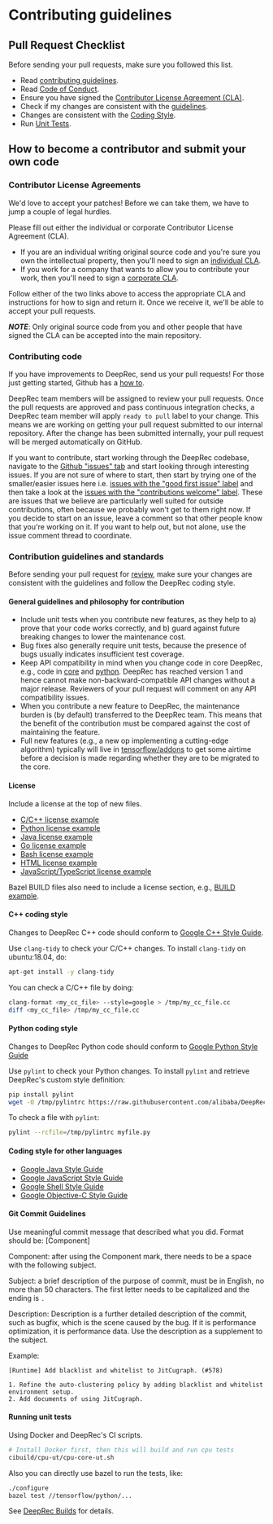 # Contributing guidelines

## Pull Request Checklist

Before sending your pull requests, make sure you followed this list.

- Read [contributing guidelines](CONTRIBUTING.md).
- Read [Code of Conduct](CODE_OF_CONDUCT.md).
- Ensure you have signed the [Contributor License Agreement (CLA)](https://cla-assistant.io/alibaba/DeepRec).
- Check if my changes are consistent with the [guidelines](https://github.com/alibaba/DeepRec/blob/main/CONTRIBUTING.md#general-guidelines-and-philosophy-for-contribution).
- Changes are consistent with the [Coding Style](https://github.com/alibaba/DeepRec/blob/main/CONTRIBUTING.md#c-coding-style).
- Run [Unit Tests](https://github.com/alibaba/DeepRec/blob/main/CONTRIBUTING.md#running-unit-tests).

## How to become a contributor and submit your own code

### Contributor License Agreements

We'd love to accept your patches! Before we can take them, we have to jump a couple of legal hurdles.

Please fill out either the individual or corporate Contributor License Agreement (CLA).

  * If you are an individual writing original source code and you're sure you own the intellectual property, then you'll need to sign an [individual CLA](https://cla-assistant.io/alibaba/DeepRec).
  * If you work for a company that wants to allow you to contribute your work, then you'll need to sign a [corporate CLA](https://cla-assistant.io/alibaba/DeepRec).

Follow either of the two links above to access the appropriate CLA and instructions for how to sign and return it. Once we receive it, we'll be able to accept your pull requests.

***NOTE***: Only original source code from you and other people that have signed the CLA can be accepted into the main repository.

### Contributing code

If you have improvements to DeepRec, send us your pull requests! For those
just getting started, Github has a
[how to](https://help.github.com/articles/using-pull-requests/).

DeepRec team members will be assigned to review your pull requests. Once the
pull requests are approved and pass continuous integration checks, a DeepRec
team member will apply `ready to pull` label to your change. This means we are
working on getting your pull request submitted to our internal repository. After
the change has been submitted internally, your pull request will be merged
automatically on GitHub.

If you want to contribute, start working through the DeepRec codebase,
navigate to the
[Github "issues" tab](https://github.com/alibaba/DeepRec/issues) and start
looking through interesting issues. If you are not sure of where to start, then
start by trying one of the smaller/easier issues here i.e.
[issues with the "good first issue" label](https://github.com/alibaba/DeepRec/labels/good%20first%20issue)
and then take a look at the
[issues with the "contributions welcome" label](https://github.com/alibaba/DeepRec/labels/stat%3Acontributions%20welcome).
These are issues that we believe are particularly well suited for outside
contributions, often because we probably won't get to them right now. If you
decide to start on an issue, leave a comment so that other people know that
you're working on it. If you want to help out, but not alone, use the issue
comment thread to coordinate.

### Contribution guidelines and standards

Before sending your pull request for
[review](https://github.com/alibaba/DeepRec/pulls),
make sure your changes are consistent with the guidelines and follow the
DeepRec coding style.

#### General guidelines and philosophy for contribution

*   Include unit tests when you contribute new features, as they help to a)
    prove that your code works correctly, and b) guard against future breaking
    changes to lower the maintenance cost.
*   Bug fixes also generally require unit tests, because the presence of bugs
    usually indicates insufficient test coverage.
*   Keep API compatibility in mind when you change code in core DeepRec,
    e.g., code in
    [core](https://github.com/alibaba/DeepRec/tree/main/tensorflow/core)
    and
    [python](https://github.com/alibaba/DeepRec/tree/main/tensorflow/python).
    DeepRec has reached version 1 and hence cannot make
    non-backward-compatible API changes without a major release. Reviewers of
    your pull request will comment on any API compatibility issues.
*   When you contribute a new feature to DeepRec, the maintenance burden is
    (by default) transferred to the DeepRec team. This means that the benefit
    of the contribution must be compared against the cost of maintaining the
    feature.
*   Full new features (e.g., a new op implementing a cutting-edge algorithm)
    typically will live in
    [tensorflow/addons](https://github.com/tensorflow/addons) to get some
    airtime before a decision is made regarding whether they are to be migrated
    to the core.

#### License

Include a license at the top of new files.

* [C/C++ license example](https://github.com/alibaba/DeepRec/blob/main/tensorflow/core/framework/op.cc#L1)
* [Python license example](https://github.com/alibaba/DeepRec/blob/main/tensorflow/python/ops/nn.py#L1)
* [Java license example](https://github.com/alibaba/DeepRec/blob/main/tensorflow/java/src/main/java/org/tensorflow/Graph.java#L1)
* [Go license example](https://github.com/alibaba/DeepRec/blob/main/tensorflow/go/operation.go#L1)
* [Bash license example](https://github.com/alibaba/DeepRec/blob/main/tensorflow/tools/ci_build/ci_sanity.sh#L2)
* [HTML license example](https://github.com/tensorflow/tensorboard/blob/master/tensorboard/components/tf_backend/tf-backend.html#L2)
* [JavaScript/TypeScript license example](https://github.com/tensorflow/tensorboard/blob/master/tensorboard/components/tf_backend/backend.ts#L1)

Bazel BUILD files also need to include a license section, e.g.,
[BUILD example](https://github.com/alibaba/DeepRec/blob/main/tensorflow/core/BUILD#L61).

#### C++ coding style

Changes to DeepRec C++ code should conform to
[Google C++ Style Guide](https://google.github.io/styleguide/cppguide.html).

Use `clang-tidy` to check your C/C++ changes. To install `clang-tidy` on ubuntu:18.04, do:

```bash
apt-get install -y clang-tidy
```

You can check a C/C++ file by doing:


```bash
clang-format <my_cc_file> --style=google > /tmp/my_cc_file.cc
diff <my_cc_file> /tmp/my_cc_file.cc
```

#### Python coding style

Changes to DeepRec Python code should conform to
[Google Python Style Guide](https://github.com/google/styleguide/blob/gh-pages/pyguide.md)

Use `pylint` to check your Python changes. To install `pylint` and
retrieve DeepRec's custom style definition:

```bash
pip install pylint
wget -O /tmp/pylintrc https://raw.githubusercontent.com/alibaba/DeepRec/main/tensorflow/tools/ci_build/pylintrc
```

To check a file with `pylint`:

```bash
pylint --rcfile=/tmp/pylintrc myfile.py
```

#### Coding style for other languages

* [Google Java Style Guide](https://google.github.io/styleguide/javaguide.html)
* [Google JavaScript Style Guide](https://google.github.io/styleguide/jsguide.html)
* [Google Shell Style Guide](https://google.github.io/styleguide/shell.xml)
* [Google Objective-C Style Guide](https://google.github.io/styleguide/objcguide.html)

#### Git Commit Guidelines

Use meaningful commit message that described what you did. Format should be: [Component] <Subject> <Description>

Component: after using the Component mark, there needs to be a space with the following subject.

Subject: a brief description of the purpose of commit, must be in English, no more than 50 characters. The first letter needs to be capitalized and the ending is `.`

Description: Description is a further detailed description of the commit, such as bugfix, which is the scene caused by the bug. If it is performance optimization, it is performance data. Use the description as a supplement to the subject.

Example:

```
[Runtime] Add blacklist and whitelist to JitCugraph. (#578)

1. Refine the auto-clustering policy by adding blacklist and whitelist environment setup.
2. Add documents of using JitCugraph.
```

#### Running unit tests

Using Docker and DeepRec's CI scripts.

```bash
# Install Docker first, then this will build and run cpu tests
cibuild/cpu-ut/cpu-core-ut.sh
```
Also you can directly use bazel to run the tests, like:

```bash
./configure
bazel test //tensorflow/python/...
```

See
[DeepRec Builds](https://github.com/alibaba/DeepRec/tree/main/cibuild)
for details.
